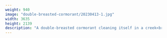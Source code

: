 ```yaml
---
weight: 940
image: "double-breasted-cormorant/20230413-1.jpg"
width: 3635
height: 2139
description: "A double-breasted cormorant cleaning itself in a creek<br/>f/6.3, 1/1600, 300.0 mm, iso400"
---
```

